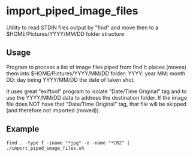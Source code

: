 # import_piped_image_files
Utility to read STDIN files output by "find" and move then to a $HOME/Pictures/YYYY/MM/DD folder structure

## Usage
Program to process a list of image files piped from find
It places (moves) them into $HOME/Pictures/YYYY/MM/DD folder:
YYYY: year
MM: month
DD: day
being YYYY/MM/DD the date of taken shot.

It uses great "exiftool" program to isolate "Date/Time Original" tag and to use the YYYY/MM/DD data to address the destination folder.
If the image file does NOT have that "Date/Time Original" tag, that file will be skipped (and therefore not imported (moved)).



## Example
```
find . -type f -iname "*jpg" -o -name "*CR2" | ./import_piped_image_files.sh
```




